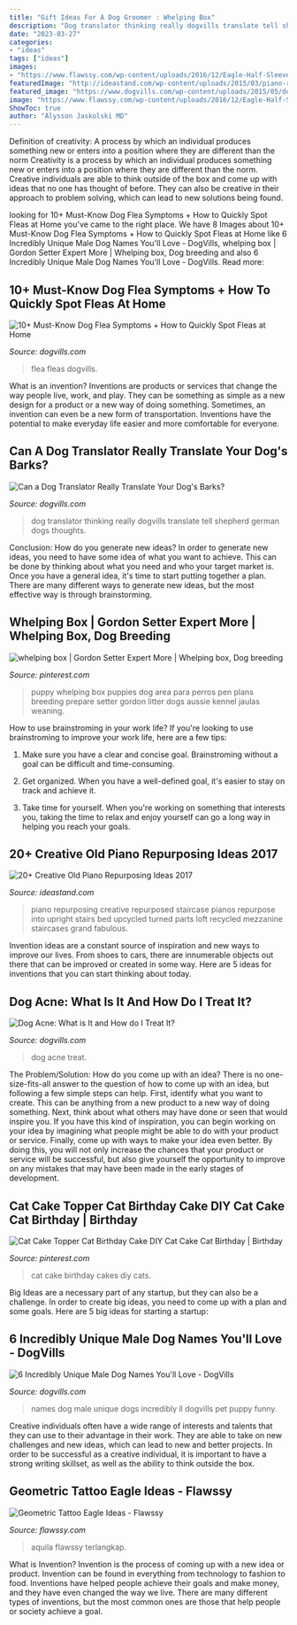 ```yaml
---
title: "Gift Ideas For A Dog Groomer : Whelping Box"
description: "Dog translator thinking really dogvills translate tell shepherd german dogs thoughts"
date: "2023-03-27"
categories:
- "ideas"
tags: ["ideas"]
images:
- "https://www.flawssy.com/wp-content/uploads/2016/12/Eagle-Half-Sleeve-Tattoo-2014.jpg"
featuredImage: "http://ideastand.com/wp-content/uploads/2015/03/piano-repurposing-ideas/3-creative-old-piano-repurposing-ideas.jpg"
featured_image: "https://www.dogvills.com/wp-content/uploads/2015/05/dog-acne-fb.jpg"
image: "https://www.flawssy.com/wp-content/uploads/2016/12/Eagle-Half-Sleeve-Tattoo-2014.jpg"
ShowToc: true
author: "Alysson Jaskolski MD"
---
```



Definition of creativity: A process by which an individual produces something new or enters into a position where they are different than the norm
Creativity is a process by which an individual produces something new or enters into a position where they are different than the norm. Creative individuals are able to think outside of the box and come up with ideas that no one has thought of before. They can also be creative in their approach to problem solving, which can lead to new solutions being found.

	

		
looking for 10+ Must-Know Dog Flea Symptoms + How to Quickly Spot Fleas at Home you've came to the right place. We have 8 Images about 10+ Must-Know Dog Flea Symptoms + How to Quickly Spot Fleas at Home like 6 Incredibly Unique Male Dog Names You&#039;ll Love - DogVills, whelping box | Gordon Setter Expert More | Whelping box, Dog breeding and also 6 Incredibly Unique Male Dog Names You&#039;ll Love - DogVills. Read more:
		
    
## 10+ Must-Know Dog Flea Symptoms + How To Quickly Spot Fleas At Home

<img loading=lazy src="https://www.dogvills.com/wp-content/uploads/2020/11/dog-flea-symptoms-p-683x1024.jpg" onerror="this.onerror=null;this.src='https://tse1.mm.bing.net/th?id=OIP.KjuOl6_oQx_Rd80fF7sQ1gHaLG&amp;pid=15.1';" alt="10+ Must-Know Dog Flea Symptoms + How to Quickly Spot Fleas at Home">

_Source: dogvills.com_

>flea fleas dogvills. 

	

What is an invention?
Inventions are products or services that change the way people live, work, and play. They can be something as simple as a new design for a product or a new way of doing something. Sometimes, an invention can even be a new form of transportation. Inventions have the potential to make everyday life easier and more comfortable for everyone.

    
## Can A Dog Translator Really Translate Your Dog&#039;s Barks?

<img loading=lazy src="https://www.dogvills.com/wp-content/uploads/2015/02/Dog-Translator.jpg" onerror="this.onerror=null;this.src='https://tse4.mm.bing.net/th?id=OIP.vmG_PMYI7KRhE2A3_w4J2wHaLI&amp;pid=15.1';" alt="Can a Dog Translator Really Translate Your Dog&#039;s Barks?">

_Source: dogvills.com_

>dog translator thinking really dogvills translate tell shepherd german dogs thoughts. 

	

Conclusion: How do you generate new ideas?
In order to generate new ideas, you need to have some idea of what you want to achieve. This can be done by thinking about what you need and who your target market is. Once you have a general idea, it's time to start putting together a plan. There are many different ways to generate new ideas, but the most effective way is through brainstorming.

    
## Whelping Box | Gordon Setter Expert More | Whelping Box, Dog Breeding

<img loading=lazy src="https://i.pinimg.com/736x/96/23/e7/9623e7cbba121f1fd5338d90b1ca8fcf.jpg" onerror="this.onerror=null;this.src='https://tse3.mm.bing.net/th?id=OIP.bcoPcWo5JZCiwyRlL8jjAAAAAA&amp;pid=15.1';" alt="whelping box | Gordon Setter Expert More | Whelping box, Dog breeding">

_Source: pinterest.com_

>puppy whelping box puppies dog area para perros pen plans breeding prepare setter gordon litter dogs aussie kennel jaulas weaning. 

	

How to use brainstroming in your work life?
If you're looking to use brainstroming to improve your work life, here are a few tips:
1. Make sure you have a clear and concise goal. Brainstroming without a goal can be difficult and time-consuming.

2. Get organized. When you have a well-defined goal, it's easier to stay on track and achieve it.

3. Take time for yourself. When you're working on something that interests you, taking the time to relax and enjoy yourself can go a long way in helping you reach your goals.

    
## 20+ Creative Old Piano Repurposing Ideas 2017

<img loading=lazy src="http://ideastand.com/wp-content/uploads/2015/03/piano-repurposing-ideas/3-creative-old-piano-repurposing-ideas.jpg" onerror="this.onerror=null;this.src='https://tse4.mm.bing.net/th?id=OIP.fZyI6Aend51J7hFtCSwxMQAAAA&amp;pid=15.1';" alt="20+ Creative Old Piano Repurposing Ideas 2017">

_Source: ideastand.com_

>piano repurposing creative repurposed staircase pianos repurpose into upright stairs bed upcycled turned parts loft recycled mezzanine staircases grand fabulous. 

	

Invention ideas are a constant source of inspiration and new ways to improve our lives. From shoes to cars, there are innumerable objects out there that can be improved or created in some way. Here are 5 ideas for inventions that you can start thinking about today.

    
## Dog Acne: What Is It And How Do I Treat It?

<img loading=lazy src="https://www.dogvills.com/wp-content/uploads/2015/05/dog-acne-fb.jpg" onerror="this.onerror=null;this.src='https://tse2.mm.bing.net/th?id=OIP.JiVRQKTNERsRfokM2X4fDgHaFo&amp;pid=15.1';" alt="Dog Acne: What is It and How do I Treat It?">

_Source: dogvills.com_

>dog acne treat. 

	

The Problem/Solution: How do you come up with an idea?
There is no one-size-fits-all answer to the question of how to come up with an idea, but following a few simple steps can help. First, identify what you want to create. This can be anything from a new product to a new way of doing something. Next, think about what others may have done or seen that would inspire you. If you have this kind of inspiration, you can begin working on your idea by imagining what people might be able to do with your product or service. Finally, come up with ways to make your idea even better. By doing this, you will not only increase the chances that your product or service will be successful, but also give yourself the opportunity to improve on any mistakes that may have been made in the early stages of development.

    
## Cat Cake Topper Cat Birthday Cake DIY Cat Cake Cat Birthday | Birthday

<img loading=lazy src="https://i.pinimg.com/736x/2b/73/8c/2b738c9a0197d776a5375714af70f9c6.jpg" onerror="this.onerror=null;this.src='https://tse2.mm.bing.net/th?id=OIP.PR5e5r19VcPvHWYzaqGtjAHaLH&amp;pid=15.1';" alt="Cat Cake Topper Cat Birthday Cake DIY Cat Cake Cat Birthday | Birthday">

_Source: pinterest.com_

>cat cake birthday cakes diy cats. 

	

Big Ideas are a necessary part of any startup, but they can also be a challenge. In order to create big ideas, you need to come up with a plan and some goals. Here are 5 big ideas for starting a startup: 

    
## 6 Incredibly Unique Male Dog Names You&#039;ll Love - DogVills

<img loading=lazy src="https://www.dogvills.com/wp-content/uploads/2017/05/Dogvills.com-Unique-Male-Dog-Names-602x1024.jpg" onerror="this.onerror=null;this.src='https://tse1.mm.bing.net/th?id=OIP.nHidaoFIC3ctl3hoJ5UDZwHaMm&amp;pid=15.1';" alt="6 Incredibly Unique Male Dog Names You&#039;ll Love - DogVills">

_Source: dogvills.com_

>names dog male unique dogs incredibly ll dogvills pet puppy funny. 

	

Creative individuals often have a wide range of interests and talents that they can use to their advantage in their work. They are able to take on new challenges and new ideas, which can lead to new and better projects. In order to be successful as a creative individual, it is important to have a strong writing skillset, as well as the ability to think outside the box.

    
## Geometric Tattoo Eagle Ideas - Flawssy

<img loading=lazy src="https://www.flawssy.com/wp-content/uploads/2016/12/Eagle-Half-Sleeve-Tattoo-2014.jpg" onerror="this.onerror=null;this.src='https://tse4.mm.bing.net/th?id=OIP.YqKJ_JBKvlqbGeAIGBy_kgHaJ3&amp;pid=15.1';" alt="Geometric Tattoo Eagle Ideas - Flawssy">

_Source: flawssy.com_

>aquila flawssy terlangkap. 

	

What is Invention?
Invention is the process of coming up with a new idea or product. Invention can be found in everything from technology to fashion to food. Inventions have helped people achieve their goals and make money, and they have even changed the way we live. There are many different types of inventions, but the most common ones are those that help people or society achieve a goal.

